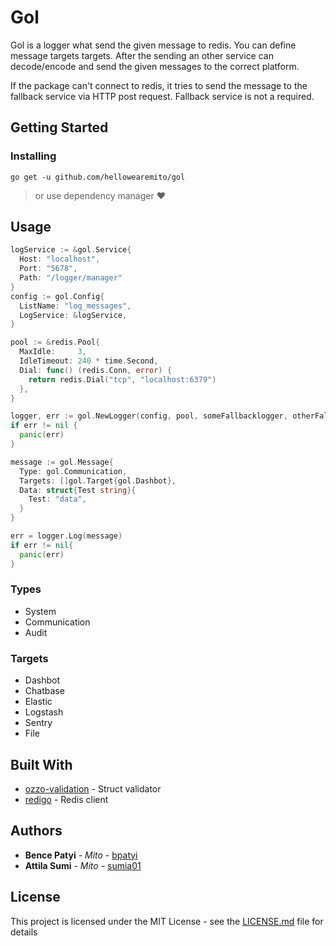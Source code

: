 # Gol

Gol is a logger what send the given message to redis. You can define message targets targets. After the sending an other service can decode/encode and send the given messages to the correct platform.

If the package can't connect to redis, it tries to send the message to the fallback service via HTTP post request. Fallback service is not a required.

## Getting Started

### Installing 

```
go get -u github.com/hellowearemito/gol
```
> or use dependency manager ❤️

## Usage

```go
logService := &gol.Service{
  Host: "localhost",
  Port: "5678",
  Path: "/logger/manager"
}
config := gol.Config{
  ListName: "log_messages",
  LogService: &logService,
}

pool := &redis.Pool{
  MaxIdle:     3,
  IdleTimeout: 240 * time.Second,
  Dial: func() (redis.Conn, error) {
    return redis.Dial("tcp", "localhost:6379")
  },
}

logger, err := gol.NewLogger(config, pool, someFallbacklogger, otherFallbackLogger)
if err != nil {
  panic(err)
}

message := gol.Message{
  Type: gol.Communication,
  Targets: []gol.Target{gol.Dashbot},
  Data: struct{Test string}{
    Test: "data",
  }
}

err = logger.Log(message)
if err != nil{
  panic(err)
}
```

### Types

* System
* Communication
* Audit

### Targets

* Dashbot
* Chatbase
* Elastic
* Logstash
* Sentry
* File

## Built With

* [ozzo-validation](https://github.com/go-ozzo/ozzo-validation) - Struct validator
* [redigo](https://github.com/gomodule/redigo) - Redis client


## Authors

* **Bence Patyi** - *Mito* - [bpatyi](https://github.com/bpatyi)
* **Attila Sumi** - *Mito* - [sumia01](https://github.com/sumia01)

## License

This project is licensed under the MIT License - see the [LICENSE.md](LICENSE.md) file for details
